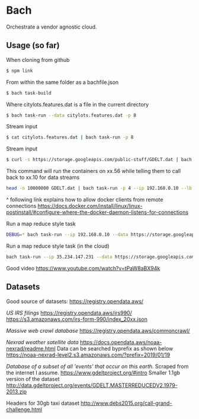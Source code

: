 # Bach
Orchestrate a vendor agnostic cloud.

## Usage (so far)

When cloning from github
```bash
$ npm link
```
From within the same folder as a bachfile.json
```bash
$ bach task-build
```
Where citylots.features.dat is a file in the current directory
```bash
$ bach task-run --data citylots.features.dat -p 8
```
Stream input
```bash
$ cat citylots.features.dat | bach task-run -p 8
```
Stream input
```bash
$ curl -s https://storage.googleapis.com/public-stuff/GDELT.dat | bach task-run -p 8
```
This command will run the containers on xx.56 while telling them to call back to xx.10 for data streams
```bash
head -n 10000000 GDELT.dat | bach task-run -p 4 --ip 192.168.0.10 --lb 4
```
^ following link explains how to allow docker clients from remote connections
https://docs.docker.com/install/linux/linux-postinstall/#configure-where-the-docker-daemon-listens-for-connections

Run a map reduce style task
```bash
DEBUG=* bach task-run --ip 192.168.0.10 --data https://storage.googleapis.com/datasets-ew2/GDELT.DAT -p 32
```

Run a map reduce style task (in the cloud)
```bash
bach task-run --ip 35.234.147.231 --data https://storage.googleapis.com/datasets-ew2/GDELT.DAT -p 50 -t gce
```

Good video https://www.youtube.com/watch?v=tPaW8aBX94k

## Datasets

Good source of datasets:
https://registry.opendata.aws/

_US IRS filings_
https://registry.opendata.aws/irs990/
https://s3.amazonaws.com/irs-form-990/index_20xx.json

_Massive web crawl database_
https://registry.opendata.aws/commoncrawl/

_Nexrad weather satellite data_
https://docs.opendata.aws/noaa-nexrad/readme.html
Data can be searched byprefix as shown below
https://noaa-nexrad-level2.s3.amazonaws.com/?prefix=2019/01/19

_Database of a subset of all 'events' that occur on this earth._ Scraped from the internet I assume.
https://www.gdeltproject.org/#intro
Smaller 1.1gb version of the dataset http://data.gdeltproject.org/events/GDELT.MASTERREDUCEDV2.1979-2013.zip

Headers for 30gb taxi dataset
http://www.debs2015.org/call-grand-challenge.html
